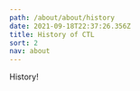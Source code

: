 ```yaml
---
path: /about/about/history
date: 2021-09-18T22:37:26.356Z
title: History of CTL
sort: 2
nav: about
---
```


History!
